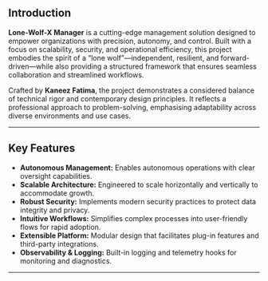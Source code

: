 ## Introduction
 
**Lone-Wolf-X Manager** is a cutting-edge management solution designed to empower organizations with precision, autonomy, and control. Built with a focus on scalability, security, and operational efficiency, this project embodies the spirit of a “lone wolf”—independent, resilient, and forward-driven—while also providing a structured framework that ensures seamless collaboration and streamlined workflows.

Crafted by **Kaneez Fatima**, the project demonstrates a considered balance of technical rigor and contemporary design principles. It reflects a professional approach to problem-solving, emphasising adaptability across diverse environments and use cases.
 
---

## Key Features

- **Autonomous Management:** Enables autonomous operations with clear oversight capabilities.
- **Scalable Architecture:** Engineered to scale horizontally and vertically to accommodate growth.
- **Robust Security:** Implements modern security practices to protect data integrity and privacy.
- **Intuitive Workflows:** Simplifies complex processes into user-friendly flows for rapid adoption.
- **Extensible Platform:** Modular design that facilitates plug-in features and third-party integrations.
- **Observability & Logging:** Built-in logging and telemetry hooks for monitoring and diagnostics.

---
  
